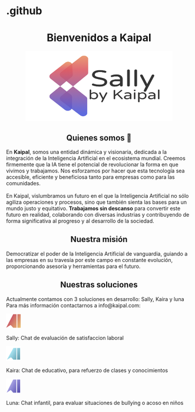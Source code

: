 # .github
<div align="center">
<h1 font-size=22px>Bienvenidos a Kaipal</h1>

<img src="images/logo.png" height=190px width=400px />

<h2 font-size=20px> Quienes somos &#128075;</h2>
</div>

<div align="left">
  
<p font-size=16px>En <strong>Kaipal</strong>, somos una entidad dinámica y visionaria, dedicada a la integración de la Inteligencia Artificial en el ecosistema mundial. Creemos firmemente que la IA tiene el potencial de revolucionar la forma en que vivimos y trabajamos. Nos esforzamos por hacer que esta tecnología sea accesible, eficiente y beneficiosa tanto para empresas como para las comunidades. <br> <br> En Kaipal, vislumbramos un futuro en el que la Inteligencia Artificial no sólo agiliza operaciones y procesos, sino que también sienta las bases para un mundo justo y equitativo. <strong>Trabajamos sin descanso</strong> para convertir este futuro en realidad, colaborando con diversas industrias y contribuyendo de forma significativa al progreso y al desarrollo de la sociedad.</p>

</div>

<h2 align="center" font-size=20px> Nuestra misión</h2>

<p align="left" font-size=16px>
  Democratizar el poder de la Inteligencia Artificial de vanguardia, guiando a las empresas en su travesía por este campo en constante evolución, proporcionando asesoría y herramientas para el futuro.
</p>


<h2 align="center" font-size=20px> Nuestras soluciones</h2>

<p align="left" font-size=16px>
  Actualmente contamos con 3 soluciones en desarrollo: Sally, Kaira y luna <br> Para más información contactarnos a info@kaipal.com:
</p>

<div display="flex" flex-direction="row">
  <img src="images/sally.png" height=40px width=40px />
  <p align="left" font-size=18px>
  Sally: Chat de evaluación de satisfaccion laboral
</p>
</div>

<div display="flex" flex-direction="row">
  <img src="images/kaira.png" height=40px width=40px />
  <p align="left" font-size=18px>
  Kaira: Chat de educativo, para refuerzo de clases y conocimientos
</p>
</div>

<div display="flex" flex-direction="row">
  <img src="images/luna.png" height=40px width=40px />
  <p align="left" font-size=18px>
  Luna: Chat infantil, para evaluar situaciones de bullying o acoso en niños
</p>
</div>
